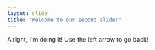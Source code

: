```yaml
---
layout: slide
title: "Welcome to our second slide!"
---
```

Alright, I'm doing it!
Use the left arrow to go back!
